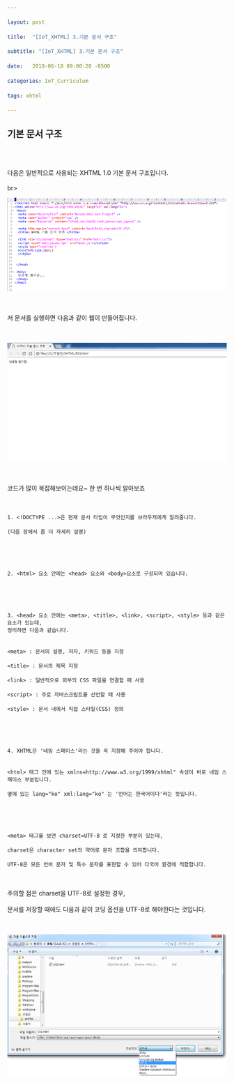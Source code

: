 ```yaml
---

layout: post

title:  "[IoT_XHTML] 3.기본 문서 구조"

subtitle: "[IoT_XHTML] 3.기본 문서 구조"

date:   2018-06-18 09:00:20 -0500

categories: IoT_Curriculum

tags: xhtml

---
```


## 기본 문서 구조

<br>
<br>

다음은 일반적으로 사용되는 XHTML 1.0 기본 문서 구조입니다.
<br>
<br>
br>

![image](/image/XHTML_image/xhtml_image_01.png)

<br>
<br>
저 문서를 실행하면 다음과 같이 웹이 만들어집니다.
<br>
<br>
<br>

![image](/image/XHTML_image/xhtml_image_02.png)

<br>
<br>
코드가 많이 복잡해보이는데요~ 한 번 하나씩 알아보죠
<br>
<br>
<br>

```
1. <!DOCTYPE ...>은 현재 문서 타입이 무엇인지를 브라우저에게 알려줍니다.

(다음 장에서 좀 더 자세히 설명)
```

<br>
<br>
<br>

```
2. <html> 요소 안에는 <head> 요소와 <body>요소로 구성되어 있습니다.
```

<br>
<br>
<br>

```
3. <head> 요소 안에는 <meta>, <title>, <link>, <script>, <style> 등과 같은 요소가 있는데,
정리하면 다음과 같습니다.


<meta> : 문서의 설명, 저자, 키워드 등을 지정

<title> : 문서의 제목 지정

<link> : 일반적으로 외부의 CSS 파일을 연결할 때 사용

<script> : 주로 자바스크립트를 선언할 때 사용

<style> : 문서 내에서 직접 스타일(CSS) 정의
```

<br>
<br>
<br>

```
4. XHTML은 '네임 스페이스'라는 것을 꼭 지정해 주어야 합니다.


<html> 태그 안에 있는 xmlns=http://www.w3.org/1999/xhtml" 속성이 바로 네임 스페이스 부분입니다.

옆에 있는 lang="ko" xml:lang="ko" 는 '언어는 한국어이다'라는 뜻입니다.
```

<br>
<br>
<br>

```
<meta> 태그를 보면 charset=UTF-8 로 지정한 부분이 있는데,

charset은 character set의 약어로 문자 조합을 의미합니다.

UTF-8은 모든 언어 문자 및 특수 문자를 표현할 수 있어 다국어 환경에 적합합니다.
```

<br>
<br>
주의할 점은 charset을 UTF-8로 설정한 경우, 
<br>
<br>
문서를 저장할 때에도 다음과 같이 코딩 옵션을 UTF-8로 해야한다는 것입니다.
<br>
<br>
<br>

![image](/image/XHTML_image/xhtml_image_03.png)
